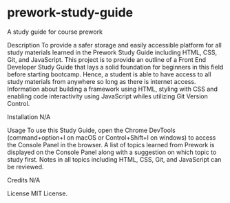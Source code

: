 # prework-study-guide
A study guide for course prework

Description
To provide a safer storage and easily accessible platform for all study materials learned in the Prework Study Guide including HTML, CSS, Git, and JavaScript. This project is to provide an outline of a Front End Developer Study Guide that lays a solid foundation for beginners in this field before starting bootcamp. Hence, a student is able to have access to all study materials from anywhere so long as there is internet access. Information about building a framework using HTML, styling with CSS and enabling code interactivity using JavaScript whiles utilizing Git Version Control.

Installation
N/A

Usage
To use this Study Guide, open the Chrome DevTools (command+option+I on macOS or Control+Shift+I on windows) to access the Console Panel in the browser. A list of topics learned from Prework is displayed on the Console Panel along with a suggestion on which topic to study first. Notes in all topics including HTML, CSS, Git, and JavaScript can be reviewed.

Credits
N/A

License
MIT License.
